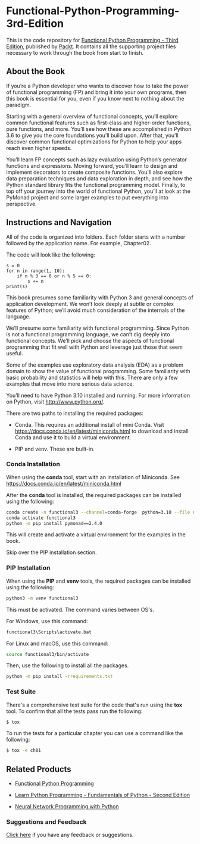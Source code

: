 # Functional-Python-Programming-3rd-Edition

This is the code repository for [Functional Python Programming - Third Edition](https://www.packtpub.com/product/functional-python-programming-third-edition/9781803232577), published by [Packt](https://www.packtpub.com/?utm_source=github). It contains all the supporting project files necessary to work through the book from start to finish.

## About the Book
If you’re a Python developer who wants to discover how to take the power of functional programming (FP) and bring it into your own programs, then this book is essential for you, even if you know next to nothing about the paradigm.

Starting with a general overview of functional concepts, you’ll explore common functional features such as first-class and higher-order functions, pure functions, and more. You’ll see how these are accomplished in Python 3.6 to give you the core foundations you’ll build upon. After that, you’ll discover common functional optimizations for Python to help your apps reach even higher speeds.

You’ll learn FP concepts such as lazy evaluation using Python’s generator functions and expressions. Moving forward, you’ll learn to design and implement decorators to create composite functions. You'll also explore data preparation techniques and data exploration in depth, and see how the Python standard library fits the functional programming model. Finally, to top off your journey into the world of functional Python, you’ll at look at the PyMonad project and some larger examples to put everything into perspective.

## Instructions and Navigation
All of the code is organized into folders. Each folder starts with a number followed by the application name. For example, Chapter02.



The code will look like the following:
```
s = 0 
for n in range(1, 10): 
    if n % 3 == 0 or n % 5 == 0: 
        s += n 
print(s) 
```

This book presumes some familiarity with Python 3 and general concepts of application development. We won’t look deeply at subtle or complex features of Python; we’ll avoid much consideration of the internals of the language.

We’ll presume some familiarity with functional programming. Since Python is not a functional programming language, we can’t dig deeply into functional concepts. We’ll pick and choose the aspects of functional programming that fit well with Python and leverage just those that seem useful.

Some of the examples use exploratory data analysis (EDA) as a problem domain to show the value of functional programming. Some familiarity with basic probability and statistics will help with this. There are only a few examples that move into more serious data science.

You’ll need to have Python 3.10 installed and running. 
For more information on Python, visit http://www.python.org/. 

There are two paths to installing the required packages:

- Conda. This requires an additional install of mini Conda. Visit https://docs.conda.io/en/latest/miniconda.html to download and install Conda and use it to build a virtual environment.

- PIP and venv. These are built-in.

### Conda Installation

When using the **conda** tool, start with an installation of Miniconda.
See https://docs.conda.io/en/latest/miniconda.html

After the **conda** tool is installed,
the required packages can be installed using the following:

```bash
conda create -n functional3 --channel=conda-forge  python=3.10 --file requirements-conda.txt
conda activate functional3
python -m pip install pymonad==2.4.0
```

This will create and activate a virtual environment for the examples in the book.

Skip over the PIP installation section.

### PIP Installation

When using the **PIP**  and **venv** tools, the required packages can be installed using the following:

```bash
python3 -m venv functional3
```

This must be activated. The command varies between OS's.

For Windows, use this command:

```bash
functional3\Scripts\activate.bat
```

For Linux and macOS, use this command:

```bash
source functional3/bin/activate
```

Then, use the following to install all the packages.

```bash
python -m pip install -rrequirements.txt
```

### Test Suite

There's a comprehensive test suite for the code that's run using the **tox** tool.
To confirm that all the tests pass run the following:

```bash
$ tox
```

To run the tests for a particular chapter you can use a command like the following:

```bash
$ tox -e ch01
```


## Related Products
* [Functional Python Programming](https://www.packtpub.com/application-development/functional-python-programming?utm_source=github&utm_medium=repository&utm_campaign=9781784396992)

* [Learn Python Programming - Fundamentals of Python - Second Edition](https://www.packtpub.com/application-development/learn-python-programming-fundamentals-python?utm_source=github&utm_medium=repository&utm_campaign=9781788996662)

* [Neural Network Programming with Python](https://www.packtpub.com/big-data-and-business-intelligence/neural-network-programming-python?utm_source=github&utm_medium=repository&utm_campaign=9781784398217)

### Suggestions and Feedback
[Click here](https://docs.google.com/forms/d/e/1FAIpQLSe5qwunkGf6PUvzPirPDtuy1Du5Rlzew23UBp2S-P3wB-GcwQ/viewform) if you have any feedback or suggestions.


